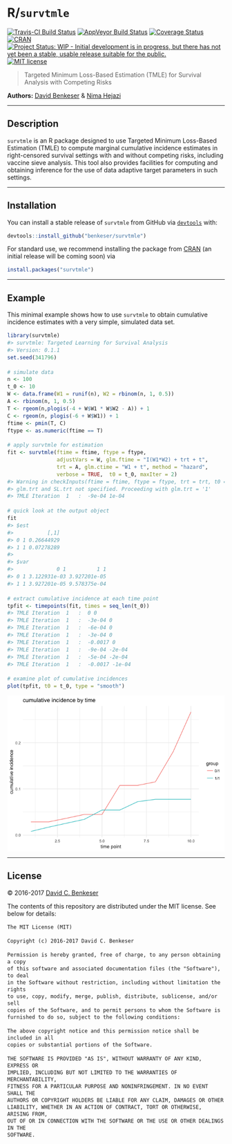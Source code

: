 
<!-- README.md is generated from README.Rmd. Please edit that file -->
R/`survtmle`
============

[![Travis-CI Build Status](https://travis-ci.org/benkeser/survtmle.svg?branch=master)](https://travis-ci.org/benkeser/survtmle) [![AppVeyor Build Status](https://ci.appveyor.com/api/projects/status/github/benkeser/survtmle?branch=master&svg=true)](https://ci.appveyor.com/project/benkeser/survtmle) [![Coverage Status](https://img.shields.io/codecov/c/github/benkeser/survtmle/master.svg)](https://codecov.io/github/benkeser/survtmle?branch=master) [![CRAN](http://www.r-pkg.org/badges/version/survtmle)](http://www.r-pkg.org/pkg/survtmle) [![Project Status: WIP - Initial development is in progress, but there has not yet been a stable, usable release suitable for the public.](http://www.repostatus.org/badges/latest/wip.svg)](http://www.repostatus.org/#wip) [![MIT license](http://img.shields.io/badge/license-MIT-brightgreen.svg)](http://opensource.org/licenses/MIT)

> Targeted Minimum Loss-Based Estimation (TMLE) for Survival Analysis with Competing Risks

**Authors:** [David Benkeser](https://www.benkeserstatistics.com/) & [Nima Hejazi](http://nimahejazi.org)

------------------------------------------------------------------------

Description
-----------

`survtmle` is an R package designed to use Targeted Minimum Loss-Based Estimation (TMLE) to compute marginal cumulative incidence estimates in right-censored survival settings with and without competing risks, including vaccine sieve analysis. This tool also provides facilities for computing and obtaining inference for the use of data adaptive target parameters in such settings.

------------------------------------------------------------------------

Installation
------------

You can install a stable release of `survtmle` from GitHub via [`devtools`](https://www.rstudio.com/products/rpackages/devtools/) with:

``` r
devtools::install_github("benkeser/survtmle")
```

For standard use, we recommend installing the package from [CRAN](https://cran.r-project.org/) (an initial release will be coming soon) via

``` r
install.packages("survtmle")
```

------------------------------------------------------------------------

Example
-------

This minimal example shows how to use `survtmle` to obtain cumulative incidence estimates with a very simple, simulated data set.

``` r
library(survtmle)
#> survtmle: Targeted Learning for Survival Analysis
#> Version: 0.1.1
set.seed(341796)

# simulate data
n <- 100
t_0 <- 10
W <- data.frame(W1 = runif(n), W2 = rbinom(n, 1, 0.5))
A <- rbinom(n, 1, 0.5)
T <- rgeom(n,plogis(-4 + W$W1 * W$W2 - A)) + 1
C <- rgeom(n, plogis(-6 + W$W1)) + 1
ftime <- pmin(T, C)
ftype <- as.numeric(ftime == T)

# apply survtmle for estimation
fit <- survtmle(ftime = ftime, ftype = ftype,
                adjustVars = W, glm.ftime = "I(W1*W2) + trt + t",
                trt = A, glm.ctime = "W1 + t", method = "hazard",
                verbose = TRUE,  t0 = t_0, maxIter = 2)
#> Warning in checkInputs(ftime = ftime, ftype = ftype, trt = trt, t0 = t0, :
#> glm.trt and SL.trt not specified. Proceeding with glm.trt = '1'
#> TMLE Iteration  1   :  -9e-04 1e-04

# quick look at the output object
fit
#> $est
#>           [,1]
#> 0 1 0.26644929
#> 1 1 0.07278289
#> 
#> $var
#>              0 1          1 1
#> 0 1 3.122931e-03 3.927201e-05
#> 1 1 3.927201e-05 9.578375e-04

# extract cumulative incidence at each time point
tpfit <- timepoints(fit, times = seq_len(t_0))
#> TMLE Iteration  1   :  0 0 
#> TMLE Iteration  1   :  -3e-04 0 
#> TMLE Iteration  1   :  -6e-04 0 
#> TMLE Iteration  1   :  -3e-04 0 
#> TMLE Iteration  1   :  -0.0017 0 
#> TMLE Iteration  1   :  -9e-04 -2e-04 
#> TMLE Iteration  1   :  -5e-04 -2e-04 
#> TMLE Iteration  1   :  -0.0017 -1e-04

# examine plot of cumulative incidences
plot(tpfit, t0 = t_0, type = "smooth")
```

<img src="README-example-1.png" style="display: block; margin: auto;" />

------------------------------------------------------------------------

License
-------

© 2016-2017 [David C. Benkeser](http://www.benkeserstatistics.com)

The contents of this repository are distributed under the MIT license. See below for details:

    The MIT License (MIT)

    Copyright (c) 2016-2017 David C. Benkeser

    Permission is hereby granted, free of charge, to any person obtaining a copy
    of this software and associated documentation files (the "Software"), to deal
    in the Software without restriction, including without limitation the rights
    to use, copy, modify, merge, publish, distribute, sublicense, and/or sell
    copies of the Software, and to permit persons to whom the Software is
    furnished to do so, subject to the following conditions:

    The above copyright notice and this permission notice shall be included in all
    copies or substantial portions of the Software.

    THE SOFTWARE IS PROVIDED "AS IS", WITHOUT WARRANTY OF ANY KIND, EXPRESS OR
    IMPLIED, INCLUDING BUT NOT LIMITED TO THE WARRANTIES OF MERCHANTABILITY,
    FITNESS FOR A PARTICULAR PURPOSE AND NONINFRINGEMENT. IN NO EVENT SHALL THE
    AUTHORS OR COPYRIGHT HOLDERS BE LIABLE FOR ANY CLAIM, DAMAGES OR OTHER
    LIABILITY, WHETHER IN AN ACTION OF CONTRACT, TORT OR OTHERWISE, ARISING FROM,
    OUT OF OR IN CONNECTION WITH THE SOFTWARE OR THE USE OR OTHER DEALINGS IN THE
    SOFTWARE.
